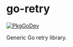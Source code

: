 # go-retry

[![PkgGoDev](https://pkg.go.dev/badge/mod/github.com/siderolabs/go-retry)](https://pkg.go.dev/mod/github.com/siderolabs/go-retry)

Generic Go retry library.
